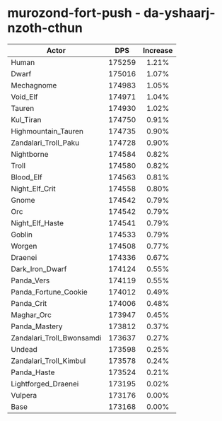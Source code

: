 # murozond-fort-push - da-yshaarj-nzoth-cthun
| Actor | DPS | Increase |
|---|:---:|:---:|
|Human|175259|1.21%|
|Dwarf|175016|1.07%|
|Mechagnome|174983|1.05%|
|Void_Elf|174971|1.04%|
|Tauren|174930|1.02%|
|Kul_Tiran|174750|0.91%|
|Highmountain_Tauren|174735|0.90%|
|Zandalari_Troll_Paku|174728|0.90%|
|Nightborne|174584|0.82%|
|Troll|174580|0.82%|
|Blood_Elf|174563|0.81%|
|Night_Elf_Crit|174558|0.80%|
|Gnome|174542|0.79%|
|Orc|174542|0.79%|
|Night_Elf_Haste|174541|0.79%|
|Goblin|174533|0.79%|
|Worgen|174508|0.77%|
|Draenei|174336|0.67%|
|Dark_Iron_Dwarf|174124|0.55%|
|Panda_Vers|174119|0.55%|
|Panda_Fortune_Cookie|174012|0.49%|
|Panda_Crit|174006|0.48%|
|Maghar_Orc|173947|0.45%|
|Panda_Mastery|173812|0.37%|
|Zandalari_Troll_Bwonsamdi|173637|0.27%|
|Undead|173598|0.25%|
|Zandalari_Troll_Kimbul|173578|0.24%|
|Panda_Haste|173524|0.21%|
|Lightforged_Draenei|173195|0.02%|
|Vulpera|173176|0.00%|
|Base|173168|0.00%|
